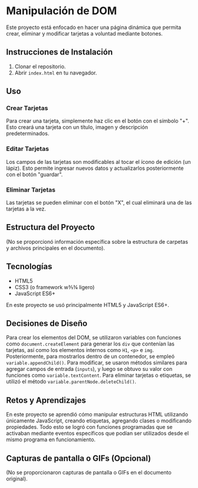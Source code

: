 # Manipulación de DOM

Este proyecto está enfocado en hacer una página dinámica que permita crear, eliminar y modificar tarjetas a voluntad mediante botones. 
## Instrucciones de Instalación

1. Clonar el repositorio.
2. Abrir `index.html` en tu navegador.

## Uso

### Crear Tarjetas
Para crear una tarjeta, simplemente haz clic en el botón con el símbolo "+". Esto creará una tarjeta con un título, imagen y descripción predeterminados. 

### Editar Tarjetas
Los campos de las tarjetas son modificables al tocar el ícono de edición (un lápiz). Esto permite ingresar nuevos datos y actualizarlos posteriormente con el botón "guardar". 

### Eliminar Tarjetas
Las tarjetas se pueden eliminar con el botón "X", el cual eliminará una de las tarjetas a la vez. 

## Estructura del Proyecto

(No se proporcionó información específica sobre la estructura de carpetas y archivos principales en el documento).

## Tecnologías

* HTML5 
* CSS3 (o framework w⅗¾ ligero)
* JavaScript ES6+ 

En este proyecto se usó principalmente HTML5 y JavaScript ES6+.

## Decisiones de Diseño

Para crear los elementos del DOM, se utilizaron variables con funciones como `document.createElement` para generar los `div` que contenían las tarjetas, así como los elementos internos como `H1`, `<p>` e `img`.  Posteriormente, para mostrarlos dentro de un contenedor, se empleó `variable.appendChild()`. Para modificar, se usaron métodos similares para agregar campos de entrada (`inputs`), y luego se obtuvo su valor con funciones como `variable.textContent`. Para eliminar tarjetas o etiquetas, se utilizó el método `variable.parentNode.deleteChild()`.

## Retos y Aprendizajes

En este proyecto se aprendió cómo manipular estructuras HTML utilizando únicamente JavaScript, creando etiquetas, agregando clases o modificando propiedades. Todo esto se logró con funciones programadas que se activaban mediante eventos específicos que podían ser utilizados desde el mismo programa en funcionamiento.

## Capturas de pantalla o GIFs (Opcional)

(No se proporcionaron capturas de pantalla o GIFs en el documento original).